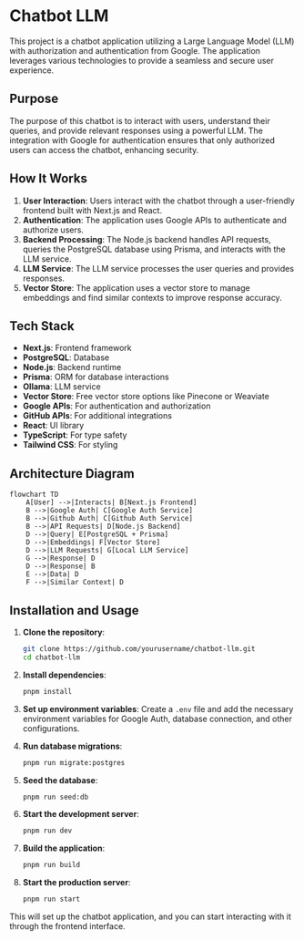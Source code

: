# Chatbot LLM

This project is a chatbot application utilizing a Large Language Model (LLM) with authorization and authentication from Google. The application leverages various technologies to provide a seamless and secure user experience.

## Purpose

The purpose of this chatbot is to interact with users, understand their queries, and provide relevant responses using a powerful LLM. The integration with Google for authentication ensures that only authorized users can access the chatbot, enhancing security.

## How It Works

1. **User Interaction**: Users interact with the chatbot through a user-friendly frontend built with Next.js and React.
2. **Authentication**: The application uses Google APIs to authenticate and authorize users.
3. **Backend Processing**: The Node.js backend handles API requests, queries the PostgreSQL database using Prisma, and interacts with the LLM service.
4. **LLM Service**: The LLM service processes the user queries and provides responses.
5. **Vector Store**: The application uses a vector store to manage embeddings and find similar contexts to improve response accuracy.

## Tech Stack

- **Next.js**: Frontend framework
- **PostgreSQL**: Database
- **Node.js**: Backend runtime
- **Prisma**: ORM for database interactions
- **Ollama**: LLM service
- **Vector Store**: Free vector store options like Pinecone or Weaviate
- **Google APIs**: For authentication and authorization
- **GitHub APIs**: For additional integrations
- **React**: UI library
- **TypeScript**: For type safety
- **Tailwind CSS**: For styling

## Architecture Diagram

```mermaid
flowchart TD
    A[User] -->|Interacts| B[Next.js Frontend]
    B -->|Google Auth| C[Google Auth Service]
    B -->|Github Auth| C[Github Auth Service]
    B -->|API Requests| D[Node.js Backend]
    D -->|Query| E[PostgreSQL + Prisma]
    D -->|Embeddings| F[Vector Store]
    D -->|LLM Requests| G[Local LLM Service]
    G -->|Response| D
    D -->|Response| B
    E -->|Data| D
    F -->|Similar Context| D
```

## Installation and Usage

1. **Clone the repository**:
    ```bash
    git clone https://github.com/yourusername/chatbot-llm.git
    cd chatbot-llm
    ```

2. **Install dependencies**:
    ```bash
    pnpm install
    ```

3. **Set up environment variables**:
    Create a `.env` file and add the necessary environment variables for Google Auth, database connection, and other configurations.

4. **Run database migrations**:
    ```bash
    pnpm run migrate:postgres
    ```

5. **Seed the database**:
    ```bash
    pnpm run seed:db
    ```

6. **Start the development server**:
    ```bash
    pnpm run dev
    ```

7. **Build the application**:
    ```bash
    pnpm run build
    ```

8. **Start the production server**:
    ```bash
    pnpm run start
    ```

This will set up the chatbot application, and you can start interacting with it through the frontend interface.
